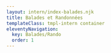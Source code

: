 ```yaml
---
layout: intern/index-balades.njk
title: Balades et Randonnées
templateClass: tmpl-intern container
eleventyNavigation:
  key: Balades/Rando
  order: 1
---
```


